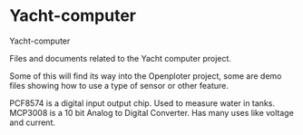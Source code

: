 # Yacht-computer
Yacht-computer

Files and documents related to the Yacht computer project. 

Some of this will find its way into the Openploter project, some are demo files showing how to use a 
type of sensor or other feature.

PCF8574 is a digital input output chip. Used to measure water in tanks.
MCP3008 is a 10 bit Analog to Digital Converter. Has many uses like voltage and current.
